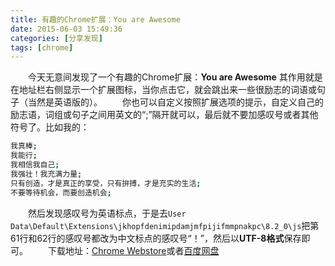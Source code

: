 ```yaml
---
title: 有趣的Chrome扩展：You are Awesome
date: 2015-06-03 15:49:36
categories: [分享发现]
tags: [chrome]
---
```

　　今天无意间发现了一个有趣的Chrome扩展：**You are Awesome**
其作用就是在地址栏右侧显示一个扩展图标，当你点击它，就会跳出来一些很励志的词语或句子（当然是英语版的）。
　　你也可以自定义按照扩展选项的提示，自定义自己的励志语，词组或句子之间用英文的“;”隔开就可以，最后就不要加感叹号或者其他符号了。比如我的：
``` bash
我真棒;
我能行;
我相信我自己;
我强壮！我充满力量;
只有创造，才是真正的享受，只有拚搏，才是充实的生活;
不要等待机会，而要创造机会;
```
　　然后发现感叹号为英语标点，于是去`User Data\Default\Extensions\jkhopfdenimipdamjmfpijifmmpnakpc\8.2_0\js`把第61行和62行的感叹号都改为中文标点的感叹号“！”，然后以**UTF-8格式**保存即可。
　　下载地址：[Chrome Webstore][1]或者[百度网盘][2]
　　


  [1]: https://chrome.google.com/webstore/detail/you-are-awesome/jkhopfdenimipdamjmfpijifmmpnakpc
  [2]: http://pan.baidu.com/s/1sjHTuOH